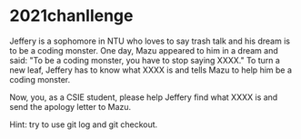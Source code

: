 # 2021chanllenge

Jeffery is a sophomore in NTU who loves to say trash talk and his dream is to be a coding monster. One day, Mazu appeared to him in a dream and said: "To be a coding monster, you have to stop saying XXXX." To turn a new leaf, Jeffery has to know what XXXX is and tells Mazu to help him be a coding monster.

Now, you, as a CSIE student, please help Jeffery find what XXXX is and send the apology letter to Mazu.

Hint: try to use git log and git checkout.